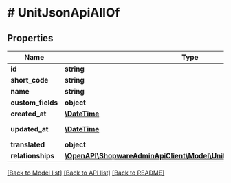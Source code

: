 # # UnitJsonApiAllOf

## Properties

Name | Type | Description | Notes
------------ | ------------- | ------------- | -------------
**id** | **string** |  | [optional]
**short_code** | **string** |  |
**name** | **string** |  |
**custom_fields** | **object** |  | [optional]
**created_at** | [**\DateTime**](\DateTime.md) |  | [readonly]
**updated_at** | [**\DateTime**](\DateTime.md) |  | [optional] [readonly]
**translated** | **object** |  | [optional]
**relationships** | [**\OpenAPI\ShopwareAdminApiClient\Model\UnitJsonApiAllOfRelationships**](UnitJsonApiAllOfRelationships.md) |  | [optional]

[[Back to Model list]](../../README.md#models) [[Back to API list]](../../README.md#endpoints) [[Back to README]](../../README.md)
